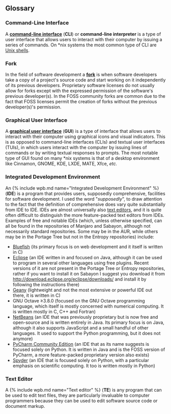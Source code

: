 ## Glossary
### Command-Line Interface
A [**command-line interface**](https://en.wikipedia.org/wiki/Command-line_interface) (**CLI**) or **command-line interpreter** is a type of user interface that allows users to interact with their computer by issuing a series of commands. On &#42;nix systems the most common type of CLI are [Unix shells](#unix-shells).

### Fork
In the field of software development a [**fork**](https://en.wikipedia.org/wiki/Fork_(software_development)) is when software developers take a copy of a project's source code and start working on it independently of its previous developers. Proprietary software licenses do not usually allow for forks except with the expressed permission of the software's previous developer(s). In the FOSS community forks are common due to the fact that FOSS licenses permit the creation of forks without the previous developer(s)'s permission.

### Graphical User Interface
A [**graphical user interface**](https://en.wikipedia.org/wiki/Graphical_user_interface) (**GUI**) is a type of interface that allows users to interact with their computer using graphical icons and visual indicators. This is as opposed to command-line interfaces (CLIs) and textual user interfaces (TUIs), in which users interact with the computer by issuing lines of commands or by writing textual responses to prompts. The most notable type of GUI found on many &#42;nix systems is that of a desktop environment like Cinnamon, GNOME, KDE, LXDE, MATE, Xfce, *etc.*

### Integrated Development Environment
An {% include wpb.md name="Integrated Development Environment" %} (**IDE**) is a program that provides users, supposedly comprehensive, facilities for software development. I used the word "*supposedly*", to draw attention to the fact that the definition of comprehensive does vary quite substantially from IDE to IDE. IDEs are almost universally also [text editors](#text-editor), and it is quite often difficult to distinguish the more feature-packed text editors from IDEs. Examples of free and notable IDEs (which, unless otherwise specified, can all be found in the repositories of Manjaro and Sabayon, although not necessarily standard repositories. Some may be in the AUR, while others may be in the Portage Tree but not in the Entropy repositories) include:
* [Bluefish](#bluefish) (its primary focus is on web development and it itself is written in C)
* [Eclipse](#eclipse) (an IDE written in and focused on Java, although it can be used to program in several other languages using free plugins. Recent versions of it are not present in the Portage Tree or Entropy repositories, rather if you want to install it on Sabayon I suggest you download it from http://download.eclipse.org/eclipse/downloads/ and install it by following the instructions there)
* [Geany](#geany) (lightweight and not the most extensive or powerful IDE out there, it is written in C)
* GNU Octave &geq;3.8.0 (focused on the GNU Octave programming language, which itself is mostly concerned with numerical computing. It is written mostly in C, C++ and Fortran)
* [NetBeans](#netbeans) (an IDE that was previously proprietary but is now free and open-source and is written entirely in Java. Its primary focus is on Java, although it also supports JavaScript and a small handful of other languages. It used to support the Python programming, but it does not anymore)
* [PyCharm Community Edition](#pycharm) (an IDE that as its name suggests is focused solely on Python. It is written in Java and is the FOSS version of PyCharm, a more feature-packed proprietary version also exists)
* [Spyder](#spyder) (an IDE that is focused solely on Python, with a particular emphasis on scientific computing. It too is written mostly in Python)

### Text Editor
A {% include wpb.md name="Text editor" %} (**TE**) is any program that can be used to edit text files, they are particularly invaluable to computer programmers because they can be used to edit software source code or document markup.
